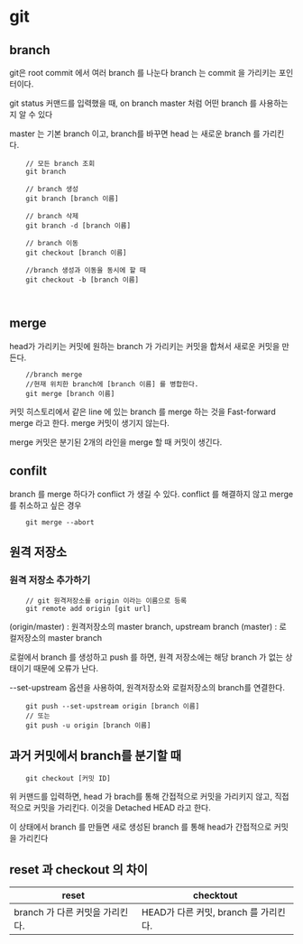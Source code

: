# git
## branch
git은 root commit 에서 여러 branch 를 나눈다
branch 는 commit 을 가리키는 포인터이다.

git status 커맨드를 입력했을 때, on branch master 처럼 어떤 branch 를 사용하는 지 알 수 있다

master 는 기본 branch 이고, branch를 바꾸면 head 는 새로운 branch 를 가리킨다.

```
    // 모든 branch 조회
    git branch
    
    // branch 생성
    git branch [branch 이름]
    
    // branch 삭제
    git branch -d [branch 이름]

    // branch 이동
    git checkout [branch 이름]

    //branch 생성과 이동을 동시에 할 때
    git checkout -b [branch 이름]

    
```
## merge
head가 가리키는 커밋에 원하는 branch 가 가리키는 커밋을 합쳐서 새로운 커밋을 만든다.

```
    //branch merge
    //현재 위치한 branch에 [branch 이름] 를 병합한다.
    git merge [branch 이름]
```

커밋 히스토리에서 같은 line 에 있는 branch 를 merge 하는 것을 Fast-forward merge 라고 한다. merge 커밋이 생기지 않는다.

merge 커밋은 분기된 2개의 라인을 merge 할 때 커밋이 생긴다.

## confilt
branch 를 merge 하다가 conflict 가 생길 수 있다.
conflict 를 해결하지 않고 merge 를 취소하고 싶은 경우

```
    git merge --abort
```

## 원격 저장소

### 원격 저장소 추가하기

```
    // git 원격저장소를 origin 이라는 이름으로 등록
    git remote add origin [git url]
```

(origin/master) : 원격저장소의 master branch, upstream branch
(master) : 로컬저장소의 master branch

로컬에서 branch 를 생성하고 push 를 하면,
원격 저장소에는 해당 branch 가 없는 상태이기 때문에 오류가 난다.

--set-upstream 옵션을 사용하여, 원격저장소와 로컬저장소의 branch를 연결한다.
```
    git push --set-upstream origin [branch 이름]
    // 또는
    git push -u origin [branch 이름]
```

## 과거 커밋에서 branch를 분기할 때

```
    git checkout [커밋 ID]
```

위 커맨드를 입력하면, head 가 brach를 통해 간접적으로 커밋을 가리키지 않고, 직접적으로 커밋을 가리킨다. 이것을 Detached HEAD 라고 한다.

이 상태에서 branch 를 만들면 새로 생성된 branch 를 통해 head가 간접적으로 커밋을 가리킨다

## reset 과 checkout 의 차이

| reset | checktout |
|-------|-------|
| branch 가 다른 커밋을 가리킨다. | HEAD가 다른 커밋, branch 를 가리킨다. |
 

